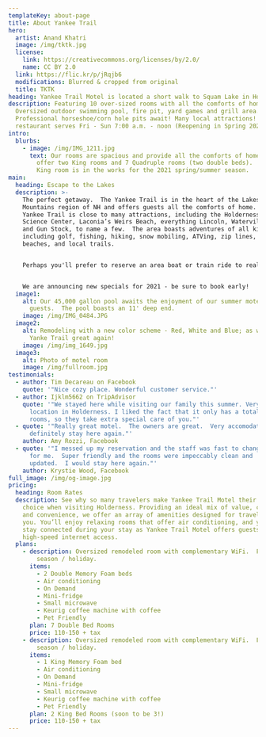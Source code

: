 ```yaml
---
templateKey: about-page
title: About Yankee Trail
hero:
  artist: Anand Khatri
  image: /img/tktk.jpg
  license:
    link: https://creativecommons.org/licenses/by/2.0/
    name: CC BY 2.0
  link: https://flic.kr/p/jRqjb6
  modifications: Blurred & cropped from original
  title: TKTK
heading: Yankee Trail Motel is located a short walk to Squam Lake in Holderness, NH
description: Featuring 10 over-sized rooms with all the comforts of home.
  Oversized outdoor swimming pool, fire pit, yard games and grill area.
  Professional horseshoe/corn hole pits await! Many local attractions! Breakfast
  restaurant serves Fri - Sun 7:00 a.m. - noon (Reopening in Spring 2021)
intro:
  blurbs:
    - image: /img/IMG_1211.jpg
      text: Our rooms are spacious and provide all the comforts of home. We currently
        offer two King rooms and 7 Quadruple rooms (two double beds).  A third
        King room is in the works for the 2021 spring/summer season.
main:
  heading: Escape to the Lakes
  description: >-
    The perfect getaway.  The Yankee Trail is in the heart of the Lakes and
    Mountains region of NH and offers guests all the comforts of home.  The
    Yankee Trail is close to many attractions, including the Holderness Natural
    Science Center, Laconia’s Weirs Beach, everything Lincoln, Waterville Valley
    and Gun Stock, to name a few.  The area boasts adventures of all kinds,
    including golf, fishing, hiking, snow mobiling, ATVing, zip lines, area
    beaches, and local trails.


    Perhaps you'll prefer to reserve an area boat or train ride to really take in the sights!  We are the perfect location for being near it all, but not in it all; allowing you to participate and to take a break when you need one!  We are a perfect location for Winnepesauki Fishing and Pond Hockey Tournaments, as well as for Laconia's bike week.  Gather your friends and family and come enjoy all the Yankee Trail has to offer.  


    We are announcing new specials for 2021 - be sure to book early!
  image1:
    alt: Our 45,000 gallon pool awaits the enjoyment of our summer motel
      guests.  The pool boasts an 11' deep end.
    image: /img/IMG_0484.JPG
  image2:
    alt: Remodeling with a new color scheme - Red, White and Blue; as we make The
      Yanke Trail great again!
    image: /img/img_1649.jpg
  image3:
    alt: Photo of motel room
    image: /img/fullroom.jpg
testimonials:
  - author: Tim Decareau on Facebook
    quote: '"Nice cozy place. Wonderful customer service."'
  - author: Ijklm5662 on TripAdvisor
    quote: '"We stayed here while visiting our family this summer. Very convenient
      location in Holderness. I liked the fact that it only has a total of 10
      rooms, so they take extra special care of you."'
  - quote: '"Really great motel.  The owners are great.  Very accomodating.  I will
      definitely stay here again."'
    author: Amy Rozzi, Facebook
  - quote: '"I messed up my reservation and the staff was fast to change the date
      for me.  Super friendly and the rooms were impeccably clean and
      updated.  I would stay here again."'
    author: Krystie Wood, Facebook
full_image: /img/og-image.jpg
pricing:
  heading: Room Rates
  description: See why so many travelers make Yankee Trail Motel their motel of
    choice when visiting Holderness. Providing an ideal mix of value, comfort
    and convenience, we offer an array of amenities designed for travelers like
    you. You’ll enjoy relaxing rooms that offer air conditioning, and you can
    stay connected during your stay as Yankee Trail Motel offers guests free
    high-speed internet access.
  plans:
    - description: Oversized remodeled room with complementary WiFi.  Fee dependent on
        season / holiday.
      items:
        - 2 Double Memory Foam beds
        - Air conditioning
        - On Demand
        - Mini-fridge
        - Small microwave
        - Keurig coffee machine with coffee
        - Pet Friendly
      plan: 7 Double Bed Rooms
      price: 110-150 + tax
    - description: Oversized remodeled room with complementary WiFi.  Fee dependent on
        season / holiday.
      items:
        - 1 King Memory Foam bed
        - Air conditioning
        - On Demand
        - Mini-fridge
        - Small microwave
        - Keurig coffee machine with coffee
        - Pet Friendly
      plan: 2 King Bed Rooms (soon to be 3!)
      price: 110-150 + tax
---
```

